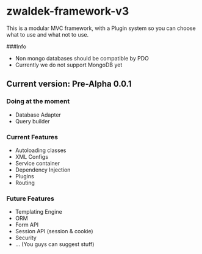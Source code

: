 # zwaldek-framework-v3

This is a modular MVC framework, with a Plugin system so you can choose what to use and what not to use.

###Info
 - Non mongo databases should be compatible by PDO
 - Currently we do not support MongoDB yet


## Current version: Pre-Alpha 0.0.1

### Doing at the moment
- Database Adapter
- Query builder

### Current Features
- Autoloading classes
- XML Configs
- Service container
- Dependency Injection
- Plugins
- Routing

### Future Features
- Templating Engine
- ORM
- Form API
- Session API (session & cookie)
- Security
- ... (You guys can suggest stuff)